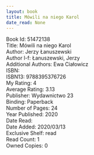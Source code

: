 ```yaml
---
layout: book
title: Mówili na niego Karol
date_read: None
---
```


Book Id: 51472138<br />
Title: Mówili na niego Karol<br />
Author: Jerzy Łanuszewski<br />
Author l-f: Łanuszewski, Jerzy<br />
Additional Authors: Ewa Ciałowicz<br />
ISBN: <br />
ISBN13: 9788395376726<br />
My Rating: 4<br />
Average Rating: 3.13<br />
Publisher: Wydawnictwo 23<br />
Binding: Paperback<br />
Number of Pages: 24<br />
Year Published: 2020<br />
Date Read: <br />
Date Added: 2020/03/13<br />
Exclusive Shelf: read<br />
Read Count: 1<br />
Owned Copies: 0<br />

